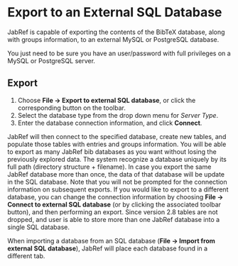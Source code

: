 Export to an External SQL Database
==================================

JabRef is capable of exporting the contents of the BibTeX database, along with groups information, to an external MySQL or PostgreSQL database.

You just need to be sure you have an user/password with full privileges on a MySQL or PostgreSQL server.

Export
------

1.  Choose **File -&gt; Export to external SQL database**, or click the corresponding button on the toolbar.
2.  Select the database type from the drop down menu for *Server Type*.
3.  Enter the database connection information, and click **Connect**.

JabRef will then connect to the specified database, create new tables, and populate those tables with entries and groups information. You will be able to export as many JabRef bib databases as you want without losing the previously explored data. The system recognize a database uniquely by its full path (directory structure + filename). In case you export the same JabRef database more than once, the data of that database will be update in the SQL database. Note that you will not be prompted for the connection information on subsequent exports. If you would like to export to a different database, you can change the connection information by choosing **File -&gt; Connect to external SQL database** (or by clicking the associated toolbar button), and then performing an export. Since version 2.8 tables are not dropped, and user is able to store more than one JabRef database into a single SQL database.

When importing a database from an SQL database (**File -&gt; Import from external SQL database**), JabRef will place each database found in a different tab.
